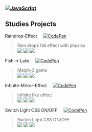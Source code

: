 ### [![JavaScript](https://img.shields.io/badge/JavaScript-F7DF1E?logo=javascript&logoColor=000)](#)
## Studies Projects

Raindrop-Effect  &nbsp; &nbsp; [![CodePen](https://img.shields.io/badge/CodePen-white?&logo=codepen&logoColor=black)](https://codepen.io/Cuervo279/pen/ZYEagvV)
>Rain drops fall effect with physics \
> [![](https://img.shields.io/badge/-black?style=flat&logo=html5)](https://developer.mozilla.org/en-US/docs/Web/HTML) 
[![](https://img.shields.io/badge/-black?style=flat&logo=css3&logoColor=blue)](https://developer.mozilla.org/en-US/docs/Web/CSS) 
[![](https://img.shields.io/badge/-black?style=flat&logo=javascript)](https://developer.mozilla.org/en-US/docs/Web/JavaScript)

Fish-n-Lake  &nbsp; &nbsp; [![CodePen](https://img.shields.io/badge/CodePen-white?&logo=codepen&logoColor=black)](#)
>Match-3 game \
> [![](https://img.shields.io/badge/-black?style=flat&logo=html5)](https://developer.mozilla.org/en-US/docs/Web/HTML) 
[![](https://img.shields.io/badge/-black?style=flat&logo=css3&logoColor=blue)](https://developer.mozilla.org/en-US/docs/Web/CSS) 
[![](https://img.shields.io/badge/-black?style=flat&logo=javascript)](https://developer.mozilla.org/en-US/docs/Web/JavaScript) 

Infinite-Mirror-Effect  &nbsp; &nbsp; [![CodePen](https://img.shields.io/badge/CodePen-white?&logo=codepen&logoColor=black)](https://codepen.io/Cuervo279/pen/myJEZyX)
>Infinite like effect \
> [![](https://img.shields.io/badge/-black?style=flat&logo=html5)](https://developer.mozilla.org/en-US/docs/Web/HTML) 
[![](https://img.shields.io/badge/-black?style=flat&logo=css3&logoColor=blue)](https://developer.mozilla.org/en-US/docs/Web/CSS) 
[![](https://img.shields.io/badge/-black?style=flat&logo=javascript)](https://developer.mozilla.org/en-US/docs/Web/JavaScript)

Switch Light CSS ON/OFF  &nbsp; &nbsp; [![CodePen](https://img.shields.io/badge/CodePen-white?&logo=codepen&logoColor=black)](https://codepen.io/Cuervo279/pen/gbaPVre)
>Switch Light CSS ON/OFF \
> [![](https://img.shields.io/badge/-black?style=flat&logo=html5)](https://developer.mozilla.org/en-US/docs/Web/HTML) 
[![](https://img.shields.io/badge/-black?style=flat&logo=css3&logoColor=blue)](https://developer.mozilla.org/en-US/docs/Web/CSS) 
[![](https://img.shields.io/badge/-black?style=flat&logo=javascript)](https://developer.mozilla.org/en-US/docs/Web/JavaScript)

